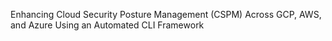 Enhancing Cloud Security Posture Management (CSPM) Across GCP, AWS, and Azure Using an Automated CLI Framework
